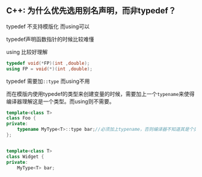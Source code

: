 ## C++: 为什么优先选用别名声明，而非typedef？

typedef 不支持模版化 而using可以



typedef声明函数指针的时候比较难懂

using 比较好理解

```cpp
typedef void(*FP)(int ,double);   
using FP = void(*)(int ,double); 
```



typedef 需要加`::type` 而using不用

而在模版内使用typedef的类型来创建变量的时候，需要加上一个`typename`来使得编译器理解这是一个类型。而using则不需要。

```cpp
template<class T>
class Foo {
private:
    typename MyType<T>::type bar;//必须加上typename，否则编译器不知道其是个类型
};


template<class T>
class Widget {
private:
    MyType<T> bar;
```

